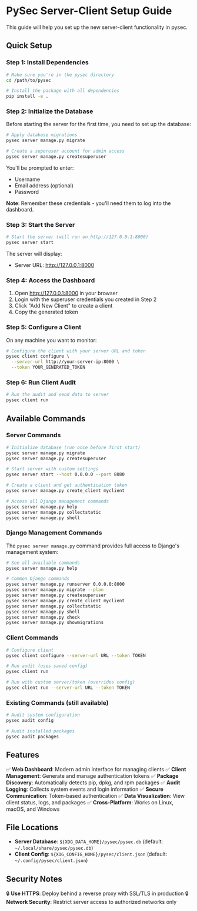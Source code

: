 # PySec Server-Client Setup Guide

This guide will help you set up the new server-client functionality in pysec.

## Quick Setup

### Step 1: Install Dependencies

```bash
# Make sure you're in the pysec directory
cd /path/to/pysec

# Install the package with all dependencies
pip install -e .
```

### Step 2: Initialize the Database

Before starting the server for the first time, you need to set up the database:

```bash
# Apply database migrations
pysec server manage.py migrate

# Create a superuser account for admin access
pysec server manage.py createsuperuser
```

You'll be prompted to enter:
- Username
- Email address (optional)
- Password

**Note**: Remember these credentials - you'll need them to log into the dashboard.

### Step 3: Start the Server

```bash
# Start the server (will run on http://127.0.0.1:8000)
pysec server start
```

The server will display:
- Server URL: http://127.0.0.1:8000

### Step 4: Access the Dashboard

1. Open http://127.0.0.1:8000 in your browser
2. Login with the superuser credentials you created in Step 2
3. Click "Add New Client" to create a client
4. Copy the generated token

### Step 5: Configure a Client

On any machine you want to monitor:

```bash
# Configure the client with your server URL and token
pysec client configure \
  --server-url http://your-server-ip:8000 \
  --token YOUR_GENERATED_TOKEN
```

### Step 6: Run Client Audit

```bash
# Run the audit and send data to server
pysec client run
```

## Available Commands

### Server Commands
```bash
# Initialize database (run once before first start)
pysec server manage.py migrate
pysec server manage.py createsuperuser

# Start server with custom settings
pysec server start --host 0.0.0.0 --port 8080

# Create a client and get authentication token
pysec server manage.py create_client myclient

# Access all Django management commands
pysec server manage.py help
pysec server manage.py collectstatic
pysec server manage.py shell
```

### Django Management Commands

The `pysec server manage.py` command provides full access to Django's management system:

```bash
# See all available commands
pysec server manage.py help

# Common Django commands
pysec server manage.py runserver 0.0.0.0:8000
pysec server manage.py migrate --plan
pysec server manage.py createsuperuser
pysec server manage.py create_client myclient
pysec server manage.py collectstatic
pysec server manage.py shell
pysec server manage.py check
pysec server manage.py showmigrations
```

### Client Commands
```bash
# Configure client
pysec client configure --server-url URL --token TOKEN

# Run audit (uses saved config)
pysec client run

# Run with custom server/token (overrides config)
pysec client run --server-url URL --token TOKEN
```

### Existing Commands (still available)
```bash
# Audit system configuration
pysec audit config

# Audit installed packages
pysec audit packages
```

## Features

✅ **Web Dashboard**: Modern admin interface for managing clients
✅ **Client Management**: Generate and manage authentication tokens
✅ **Package Discovery**: Automatically detects pip, dpkg, and rpm packages
✅ **Audit Logging**: Collects system events and login information
✅ **Secure Communication**: Token-based authentication
✅ **Data Visualization**: View client status, logs, and packages
✅ **Cross-Platform**: Works on Linux, macOS, and Windows

## File Locations

- **Server Database**: `${XDG_DATA_HOME}/pysec/pysec.db` (default: `~/.local/share/pysec/pysec.db`)
- **Client Config**: `${XDG_CONFIG_HOME}/pysec/client.json` (default: `~/.config/pysec/client.json`)

## Security Notes

🔒 **Use HTTPS**: Deploy behind a reverse proxy with SSL/TLS in production
🔒 **Network Security**: Restrict server access to authorized networks only
